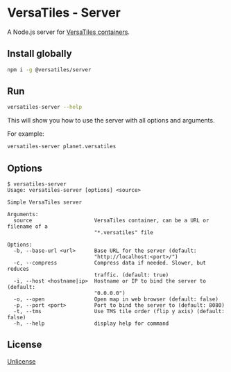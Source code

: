 # VersaTiles - Server

A Node.js server for [VersaTiles containers](https://github.com/versatiles-org/versatiles-spec).

## Install globally

```bash
npm i -g @versatiles/server
```

## Run

```bash
versatiles-server --help
```

This will show you how to use the server with all options and arguments.

For example:

```bash
versatiles-server planet.versatiles
```

## Options

<!--- This chapter is generated automatically --->

```console
$ versatiles-server
Usage: versatiles-server [options] <source>

Simple VersaTiles server

Arguments:
  source                    VersaTiles container, can be a URL or filename of a
                            "*.versatiles" file

Options:
  -b, --base-url <url>      Base URL for the server (default:
                            "http://localhost:<port>/")
  -c, --compress            Compress data if needed. Slower, but reduces
                            traffic. (default: true)
  -i, --host <hostname|ip>  Hostname or IP to bind the server to (default:
                            "0.0.0.0")
  -o, --open                Open map in web browser (default: false)
  -p, --port <port>         Port to bind the server to (default: 8080)
  -t, --tms                 Use TMS tile order (flip y axis) (default: false)
  -h, --help                display help for command
```

## License

[Unlicense](./LICENSE.md)
